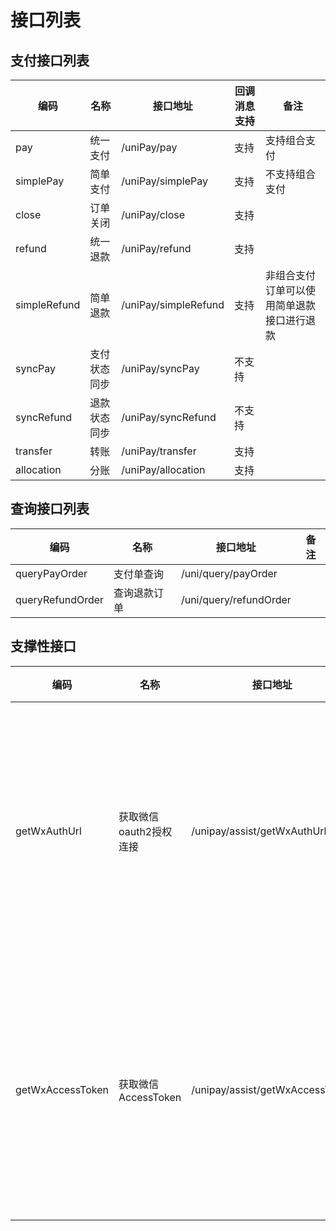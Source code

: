 # 接口列表
## 支付接口列表

| 编码           | 名称     | 接口地址                 | 回调消息支持 | 备注                    |
|--------------|--------|----------------------|--------|-----------------------|
| pay          | 统一支付   | /uniPay/pay          | 支持     | 支持组合支付                |
| simplePay    | 简单支付   | /uniPay/simplePay    | 支持     | 不支持组合支付               |
| close        | 订单关闭   | /uniPay/close        | 支持     |                       |
| refund       | 统一退款   | /uniPay/refund       | 支持     |                       |
| simpleRefund | 简单退款   | /uniPay/simpleRefund | 支持     | 非组合支付订单可以使用简单退款接口进行退款 |
| syncPay      | 支付状态同步 | /uniPay/syncPay      | 不支持    |                       |
| syncRefund   | 退款状态同步 | /uniPay/syncRefund   | 不支持    |                       |
| transfer     | 转账     | /uniPay/transfer     | 支持     |                       |
| allocation   | 分账     | /uniPay/allocation   | 支持     |                       |

## 查询接口列表
| 编码         | 名称    | 接口地址             | 备注                                       |
| ------------ |-------| -------------------- | ------------------------------------------ |
| queryPayOrder | 支付单查询 | /uni/query/payOrder |                                |
| queryRefundOrder | 查询退款订单 | /uni/query/refundOrder | |

## 支撑性接口
| 编码         | 名称    | 接口地址             | 备注                                       |
| ------------ |-------| -------------------- | ------------------------------------------ |
| getWxAuthUrl | 获取微信oauth2授权连接 | /unipay/assist/getWxAuthUrl | 微信使用公众号支付时会用到这个接口 |
| getWxAccessToken | 获取微信AccessToken | /unipay/assist/getWxAccessToken | 微信使用公众号支付时会用到这个接口 |

